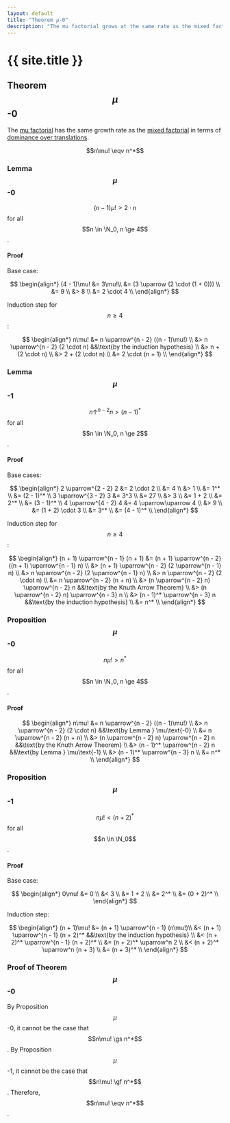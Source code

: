 ```yaml
---
layout: default
title: "Theorem 𝜇-0"
description: "The mu factorial grows at the same rate as the mixed factorial."
---
```

# {{ site.title }}
## Theorem $$\mu$$-0

The [mu factorial](/miscellaneous/googology/mu-factorial) has the same growth rate as the [mixed factorial](https://googology.fandom.com/wiki/Mixed_factorial) in terms of [dominance over translations](https://sites.google.com/site/largenumbers/home/3-3/asymptotics).

$$n\mu! \eqv n^*$$

### Lemma $$\mu$$-0

$$(n - 1)\mu! > 2 \cdot n$$ for all $$n \in \N_0, n \ge 4$$.

#### Proof

Base case:

$$
\begin{align*}
(4 - 1)\mu! &= 3\mu!\\
&= (3 \uparrow (2 \cdot (1 + 0))) \\
&= 9 \\
&> 8 \\
&= 2 \cdot 4 \\
\end{align*}
$$

Induction step for $$n \ge 4$$:

$$
\begin{align*}
n\mu! &= n \uparrow^{n - 2} ((n - 1)\mu!) \\
&> n \uparrow^{n - 2} (2 \cdot n) &&\text{by the induction hypothesis} \\
&> n + (2 \cdot n) \\
&> 2 + (2 \cdot n) \\
&= 2 \cdot (n + 1) \\
\end{align*}
$$

### Lemma $$\mu$$-1

$$n \uparrow^{n - 2} n > (n - 1)^*$$ for all $$n \in \N_0, n \ge 2$$.

#### Proof

Base cases:

$$
\begin{align*}
2 \uparrow^{2 - 2} 2 &= 2 \cdot 2 \\
&= 4 \\
&> 1 \\
&= 1^* \\
&= (2 - 1)^* \\
3 \uparrow^{3 - 2} 3 &= 3^3 \\
&= 27 \\
&> 3 \\
&= 1 + 2 \\
&= 2^* \\
&= (3 - 1)^* \\
4 \uparrow^{4 - 2} 4 &= 4 \uparrow\uparrow 4 \\
&> 9 \\
&= (1 + 2) \cdot 3 \\
&= 3^* \\
&= (4 - 1)^* \\
\end{align*}
$$

Induction step for $$n \ge 4$$:

$$
\begin{align*}
(n + 1) \uparrow^{n - 1} (n + 1) &= (n + 1) \uparrow^{n - 2} ((n + 1) \uparrow^{n - 1} n) \\
&> (n + 1) \uparrow^{n - 2} (2 \uparrow^{n - 1} n) \\
&> n \uparrow^{n - 2} (2 \uparrow^{n - 1} n) \\
&> n \uparrow^{n - 2} (2 \cdot n) \\
&= n \uparrow^{n - 2} (n + n) \\
&> (n \uparrow^{n - 2} n) \uparrow^{n - 2} n &&\text{by the Knuth Arrow Theorem} \\
&> (n \uparrow^{n - 2} n) \uparrow^{n - 3} n \\
&> (n - 1)^* \uparrow^{n - 3} n &&\text{by the induction hypothesis} \\
&= n^* \\
\end{align*}
$$

### Proposition $$\mu$$-0

$$n\mu! > n^*$$ for all $$n \in \N_0, n \ge 4$$.

#### Proof

$$
\begin{align*}
n\mu! &= n \uparrow^{n - 2} ((n - 1)\mu!) \\
&> n \uparrow^{n - 2} (2 \cdot n) &&\text{by Lemma } \mu\text{-0} \\
&= n \uparrow^{n - 2} (n + n) \\
&> (n \uparrow^{n - 2} n) \uparrow^{n - 2} n &&\text{by the Knuth Arrow Theorem} \\
&> (n - 1)^* \uparrow^{n - 2} n &&\text{by Lemma } \mu\text{-1} \\
&> (n - 1)^* \uparrow^{n - 3} n \\
&= n^* \\
\end{align*}
$$

### Proposition $$\mu$$-1

$$n\mu! < (n + 2)^*$$ for all $$n \in \N_0$$.

#### Proof

Base case:

$$
\begin{align*}
0\mu! &= 0 \\
&< 3 \\
&= 1 + 2 \\
&= 2^* \\
&= (0 + 2)^* \\
\end{align*}
$$

Induction step:

$$
\begin{align*}
(n + 1)\mu! &= (n + 1) \uparrow^{n - 1} (n\mu!)\\
&< (n + 1) \uparrow^{n - 1} (n + 2)^* &&\text{by the induction hypothesis} \\
&< (n + 2)^* \uparrow^{n - 1} (n + 2)^* \\
&= (n + 2)^* \uparrow^n 2 \\
&< (n + 2)^* \uparrow^n (n + 3) \\
&= (n + 3)^* \\
\end{align*}
$$

### Proof of Theorem $$\mu$$-0

By Proposition $$\mu$$-0, it cannot be the case that $$n\mu! \gs n^*$$. By Proposition $$\mu$$-1, it cannot be the case that $$n\mu! \gf n^*$$. Therefore, $$n\mu! \eqv n^*$$.
